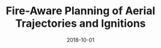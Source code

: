 ---
title: "Fire-Aware Planning of Aerial Trajectories and Ignitions"
collection: publications
permalink: /publication/2018-10-01-IROS-Fire
excerpt: 'Prescribed fires can lessen wildfire severity and control invasive species, but they can also be risky and costly. Unmanned aerial systems can reduce those drawbacks by, for example, dropping ignition spheres to ignite the most hazardous areas. Existing systems, however, lack awareness of the fire vectors to operate autonomously, safely, and efficiently. In this work we address that limitation, introducing an approach that integrates a lightweight fire simulator and a planner for trajectories and ignition sphere drop waypoints. Both components are unique in that they are amenable to input from the system’s sensors and the fire crew to increase fire awareness. We conducted a preliminary study that confirms that such inputs improve the accuracy of the fire simulation to counter the unpredictability of the target environment. The field study of the system showed that the fire-aware planner generated safe trajectories with effective ignitions leveraging the fire simulator predictions.'
date: 2018-10-01
venue: '2018 IEEE/RSJ International Conference on Intelligent Robots and Systems (IROS)'
paperurl: 'http://hildebrandt-carl.github.io/files/2018-10-01-IROS-Fire.pdf'
publishurl: 'https://ieeexplore.ieee.org/abstract/document/8593568/authors#authors'
authors: 'Evan Beachly, Carrick Detweiler, Sebastian Elbaum, Brittany Duncan, <b>Carl Hildebrandt</b>, Dirac Twidwell, Craig Allen'
awards: 'IROS Best Paper Award on Safety, Security, and Recue Robotics'
---